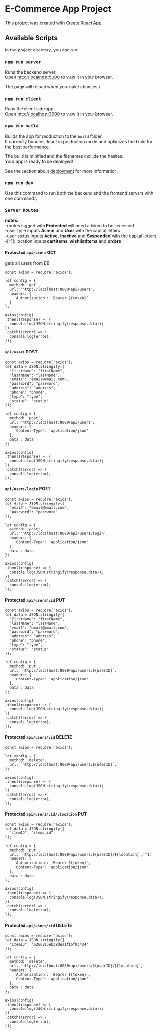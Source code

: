 # E-Commerce App Project

This project was created with [Create React App](https://github.com/facebook/create-react-app).

## Available Scripts

In the project directory, you can run:

### `npm run server`

Runs the backend server.\
Open [http://localhost:5000](http://localhost:5000) to view it in your browser.

The page will reload when you make changes.\

### `npm run client`

Runs the client side app.\
Open [http://localhost:3000](http://localhost:3000) to view it in your browser.

### `npm run build`

Builds the app for production to the `build` folder.\
It correctly bundles React in production mode and optimizes the build for the best performance.

The build is minified and the filenames include the hashes.\
Your app is ready to be deployed!

See the section about [deployment](https://facebook.github.io/create-react-app/docs/deployment) for more information.

### `npm run dev`

Use this command to run both the backend and the frontend servers with one command.\

### `Server Routes`

**notes:** <br>
-routes tagged with **Protected** will need a token to be accessed<br>
-user type inputs **Admin** and **User** with the capital letters<br>
-user status inputs **Active**, **Inactive** and **Suspended** with the capital letters<br>
-[^1]: location inputs **cartItems**, **wishlistItems** and **orders**<br>

#### Protected `api/users` GET
gets all users from DB

```
const axios = require('axios');

let config = {
  method: 'get',
  url: 'http://localhost:8080/api/users',
  headers: {
    'Authorization': `Bearer ${token}`
  }
};

axios(config)
.then((response) => {
  console.log(JSON.stringify(response.data));
})
.catch((error) => {
  console.log(error);
});

```

#### `api/users` POST

```
const axios = require('axios');
let data = JSON.stringify({
  "firstName": "firstName",
  "lastName": "lastName",
  "email": "email@email.com",
  "password": "password",
  "address": "address",
  "phone": "phone",
  "type": "type",
  "status": "status"
});

let config = {
  method: 'post',
  url: 'http://localhost:8080/api/users',
  headers: {
    'Content-Type': 'application/json'
  },
  data : data
};

axios(config)
.then((response) => {
  console.log(JSON.stringify(response.data));
})
.catch((error) => {
  console.log(error);
});
```

#### `api/users/login` POST

```
const axios = require('axios');
let data = JSON.stringify({
  "email": "email@email.com",
  "password": "password"
});

let config = {
  method: 'post',
  url: 'http://localhost:8080/api/users/login',
  headers: {
    'Content-Type': 'application/json'
  },
  data : data
};

axios(config)
.then((response) => {
  console.log(JSON.stringify(response.data));
})
.catch((error) => {
  console.log(error);
});
```

#### Protected `api/users/:id` PUT

```
const axios = require('axios');
let data = JSON.stringify({
  "firstName": "firstName",
  "lastName": "lastName",
  "email": "email@email.com",
  "password": "password",
  "address": "address",
  "phone": "phone",
  "type": "type",
  "status": "status"
});

let config = {
  method: 'put',
  url: `http://localhost:8080/api/users/${userID}`,
  headers: {
    'Content-Type': 'application/json'
  },
  data : data
};

axios(config)
.then((response) => {
  console.log(JSON.stringify(response.data));
})
.catch((error) => {
  console.log(error);
});
```

#### Protected `api/users/:id` DELETE

```
const axios = require('axios');

let config = {
  method: 'delete',
  url: `http://localhost:8080/api/users/${userID}`,
};

axios(config)
.then((response) => {
  console.log(JSON.stringify(response.data));
})
.catch((error) => {
  console.log(error);
});
```

#### Protected `api/users/:id/:location` PUT

```
const axios = require('axios');
let data = JSON.stringify({
  "itemID": "item._id"
});

let config = {
  method: 'put',
  url: `http://localhost:8080/api/users/${userID}/${location}`,[^1]
  headers: { 
    'Authorization': `Bearer ${token}`, 
    'Content-Type': 'application/json'
  },
  data : data
};

axios(config)
.then((response) => {
  console.log(JSON.stringify(response.data));
})
.catch((error) => {
  console.log(error);
});
```

#### Protected `api/users/:id` DELETE

```
const axios = require('axios');
let data = JSON.stringify({
  "itemID": "6266285eb39dea1f1bf0c434"
});

let config = {
  method: 'delete',
  url: `http://localhost:8080/api/users/${userID}/${location}`,
  headers: { 
    'Authorization': `Bearer ${token}`, 
    'Content-Type': 'application/json'
  },
  data : data
};

axios(config)
.then((response) => {
  console.log(JSON.stringify(response.data));
})
.catch((error) => {
  console.log(error);
});
```